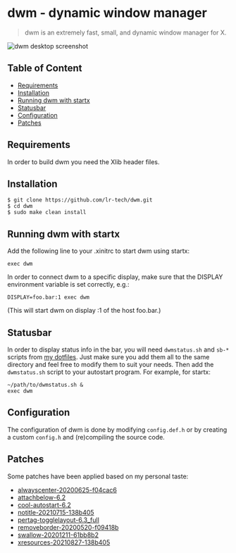# dwm - dynamic window manager
>dwm is an extremely fast, small, and dynamic window manager for X.

![dwm desktop screenshot](screenshot.png)

## Table of Content

* [Requirements](#requirements)
* [Installation](#installation)
* [Running dwm with startx](#running-dwm-with-startx)
* [Statusbar](#statusbar)
* [Configuration](#configuration)
* [Patches](#patches)

## Requirements

In order to build dwm you need the Xlib header files.

## Installation

```
$ git clone https://github.com/lr-tech/dwm.git
$ cd dwm
$ sudo make clean install
```

## Running dwm with startx

Add the following line to your .xinitrc to start dwm using startx:

```
exec dwm
```

In order to connect dwm to a specific display, make sure that
the DISPLAY environment variable is set correctly, e.g.:

    DISPLAY=foo.bar:1 exec dwm

(This will start dwm on display :1 of the host foo.bar.)

## Statusbar

In order to display status info in the bar, you will need `dwmstatus.sh` and
`sb-*` scripts from [my dotfiles](https://github.com/lr-tech/dotfiles/tree/master/.local/bin).
Just make sure you add them all to the same directory and feel free to modify
them to suit your needs. Then add the `dwmstatus.sh` script to your autostart
program. For example, for startx:

```
~/path/to/dwmstatus.sh &
exec dwm
```

## Configuration

The configuration of dwm is done by modifying `config.def.h` or by creating a
custom `config.h` and (re)compiling the source code.

## Patches

Some patches have been applied based on my personal taste:

- [alwayscenter-20200625-f04cac6](https://dwm.suckless.org/patches/alwayscenter/)
- [attachbelow-6.2](https://dwm.suckless.org/patches/attachbelow/)
- [cool-autostart-6.2](https://dwm.suckless.org/patches/cool_autostart/)
- [notitle-20210715-138b405](https://dwm.suckless.org/patches/notitle/)
- [pertag-togglelayout-6.3_full](https://github.com/bakkeby/patches/blob/master/dwm/dwm-pertag-togglelayout-6.3_full.diff)
- [removeborder-20200520-f09418b](https://dwm.suckless.org/patches/removeborder/)
- [swallow-20201211-61bb8b2](https://dwm.suckless.org/patches/swallow/)
- [xresources-20210827-138b405](https://dwm.suckless.org/patches/xresources/)
